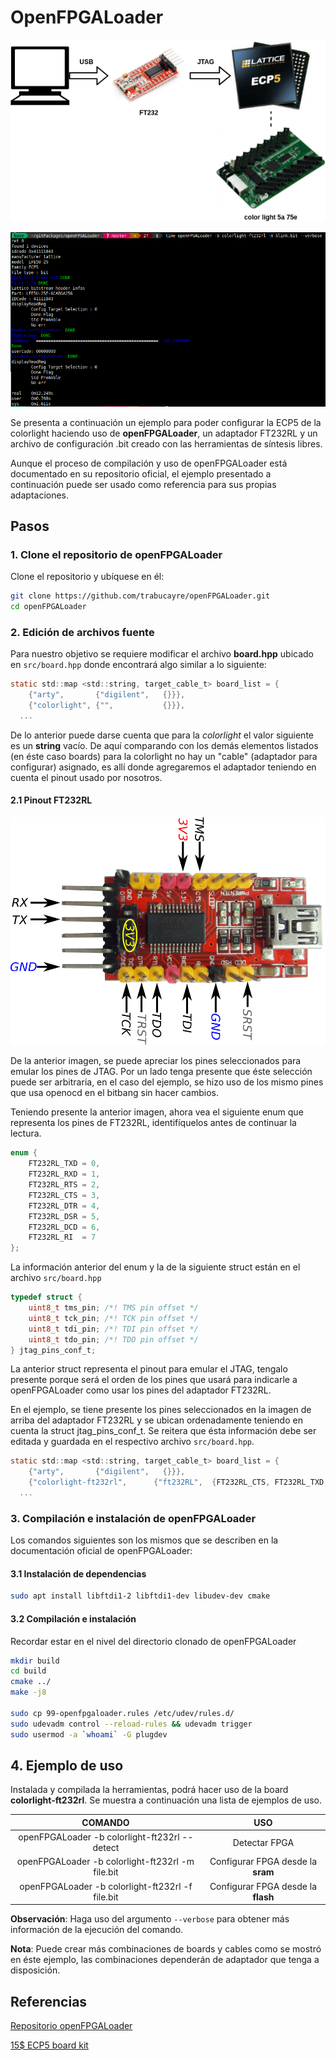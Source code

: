 # OpenFPGALoader

![intro](https://raw.githubusercontent.com/unal-digital-electronic/litex-and-softcore-projects/master/openocd-tool/host/ft232r/colorlight-5A-75E-openocd-config/img/intro.png)

![openFPGALoader-example](./img/openFPGALoader-example.png)

Se presenta a continuación un ejemplo para poder configurar la ECP5 de la colorlight
haciendo uso de **openFPGALoader**, un adaptador FT232RL y un archivo de configuración .bit
creado con las herramientas de síntesis libres.

Aunque el proceso de compilación y uso de openFPGALoader está documentado en su repositorio
oficial, el ejemplo presentado a continuación puede ser usado como referencia para sus propias
adaptaciones.

## Pasos

### 1. Clone el repositorio de openFPGALoader

Clone el repositorio y ubíquese en él:

```bash
git clone https://github.com/trabucayre/openFPGALoader.git
cd openFPGALoader
```

### 2. Edición de archivos fuente

Para nuestro objetivo se requiere modificar el archivo **board.hpp** ubicado en
`src/board.hpp` donde encontrará algo similar a lo siguiente:

```C
static std::map <std::string, target_cable_t> board_list = {
	{"arty",       {"digilent",   {}}},
	{"colorlight", {"",           {}}},
  ...
```

De lo anterior puede darse cuenta que para la *colorlight* el valor siguiente es un **string** vacío.
De aquí comparando con los demás elementos listados (en éste caso boards) para la colorlight no hay
un "cable" (adaptador para configurar) asignado, es allí donde agregaremos el adaptador teniendo en cuenta
el pinout usado por nosotros.

#### 2.1 Pinout FT232RL

![ft232rl-jtag](./img/ft232rl-jtag.png)

De la anterior imagen, se puede apreciar los pines seleccionados para emular los pines de JTAG. Por un lado
tenga presente que éste selección puede ser arbitraria, en el caso del ejemplo,
se hizo uso de los mismo pines que usa openocd en el bitbang sin hacer cambios.

Teniendo presente la anterior imagen, ahora vea el siguiente enum que representa los pines de FT232RL, identifíquelos
antes de continuar la lectura.
```C
enum {
	FT232RL_TXD = 0,
	FT232RL_RXD = 1,
	FT232RL_RTS = 2,
	FT232RL_CTS = 3,
	FT232RL_DTR = 4,
	FT232RL_DSR = 5,
	FT232RL_DCD = 6,
	FT232RL_RI  = 7
};
```

La información anterior del enum y la de la siguiente struct están en el archivo `src/board.hpp`

```C
typedef struct {
	uint8_t tms_pin; /*! TMS pin offset */
	uint8_t tck_pin; /*! TCK pin offset */
	uint8_t tdi_pin; /*! TDI pin offset */
	uint8_t tdo_pin; /*! TDO pin offset */
} jtag_pins_conf_t;
```

La anterior struct representa el pinout para emular el JTAG, tengalo presente porque será el orden
de los pines que usará para indicarle a openFPGALoader como usar los pines del adaptador FT232RL.

En el ejemplo, se tiene presente los pines seleccionados en la imagen de arriba del adaptador FT232RL
y se ubican ordenadamente teniendo en cuenta la struct jtag_pins_conf_t. Se reitera que ésta información
debe ser editada y guardada en el respectivo archivo `src/board.hpp`.

```C
static std::map <std::string, target_cable_t> board_list = {
	{"arty",       {"digilent",   {}}},
	{"colorlight-ft232rl",      {"ft232RL",  {FT232RL_CTS, FT232RL_TXD, FT232RL_RXD, FT232RL_RTS}}},
  ...
```

### 3. Compilación e instalación de openFPGALoader

Los comandos siguientes son los mismos que se describen en la documentación oficial de openFPGALoader:

#### 3.1 Instalación de dependencias

```bash
sudo apt install libftdi1-2 libftdi1-dev libudev-dev cmake
```

#### 3.2 Compilación e instalación

Recordar estar en el nivel del directorio clonado de openFPGALoader

```bash
mkdir build
cd build
cmake ../
make -j8

sudo cp 99-openfpgaloader.rules /etc/udev/rules.d/
sudo udevadm control --reload-rules && udevadm trigger
sudo usermod -a `whoami` -G plugdev
```

## 4. Ejemplo de uso

Instalada y compilada la herramientas, podrá hacer uso de la board **colorlight-ft232rl**. Se muestra a continuación una lista
de ejemplos de uso.

|COMANDO|USO|
|:-------------:|:-------------:|
|openFPGALoader -b colorlight-ft232rl --detect |Detectar FPGA|
|openFPGALoader -b colorlight-ft232rl -m file.bit |Configurar FPGA desde la **sram**|
|openFPGALoader -b colorlight-ft232rl -f file.bit |Configurar FPGA desde la **flash**|

**Observación**: Haga uso del argumento `--verbose` para obtener más información de la ejecución
del comando.

**Nota**: Puede crear más combinaciones de boards y cables como se mostró en éste ejemplo, las combinaciones
dependerán de adaptador que tenga a disposición.

## Referencias

[Repositorio openFPGALoader](https://github.com/trabucayre/openFPGALoader)

[15$ ECP5 board kit](http://www.fabienm.eu/flf/15-ecp5-board-kit/)
